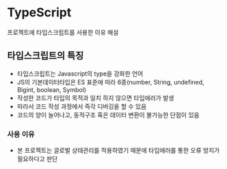 # TypeScript

프로젝트에 타입스크립트를 사용한 이유 해설

## 타입스크립트의 특징

- 타입스크립트는 Javascript의 type을 강화한 언어
- JS의 기본데이터타입은 ES 표준에 따라 6종(number, String, undefined, Bigint, boolean, Symbol)
- 작성한 코드가 타입의 목적과 일치 하지 않으면 타입에러가 발생
- 따라서 코드 작성 과정에서 즉각 디버깅을 할 수 있음
- 코드의 양이 늘어나고, 동적구조 혹은 데이터 변환이 불가능한 단점이 있음

### 사용 이유

- 본 프로젝트는 글로벌 상태관리를 적용하였기 때문에 타입에러를 통한 오류 방지가 필요하다고 판단
